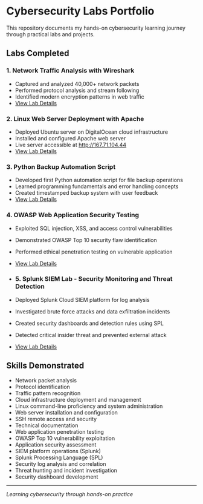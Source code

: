 # Cybersecurity Labs Portfolio

This repository documents my hands-on cybersecurity learning journey through practical labs and projects.

## Labs Completed

### 1. Network Traffic Analysis with Wireshark
- Captured and analyzed 40,000+ network packets
- Performed protocol analysis and stream following
- Identified modern encryption patterns in web traffic
- [View Lab Details](./wireshark-lab/)

### 2. Linux Web Server Deployment with Apache
- Deployed Ubuntu server on DigitalOcean cloud infrastructure
- Installed and configured Apache web server
- Live server accessible at http://167.71.104.44
- [View Lab Details](./linux-apache-lab/)

### 3. Python Backup Automation Script
- Developed first Python automation script for file backup operations
- Learned programming fundamentals and error handling concepts
- Created timestamped backup system with user feedback
- [View Lab Details](./python-backup-lab/)

### 4. OWASP Web Application Security Testing
- Exploited SQL injection, XSS, and access control vulnerabilities
- Demonstrated OWASP Top 10 security flaw identification
- Performed ethical penetration testing on vulnerable application
- [View Lab Details](./owasp-web-security-lab/)

- ### 5. Splunk SIEM Lab - Security Monitoring and Threat Detection
- Deployed Splunk Cloud SIEM platform for log analysis
- Investigated brute force attacks and data exfiltration incidents
- Created security dashboards and detection rules using SPL
- Detected critical insider threat and prevented external attack
- [View Lab Details](./splunk-siem-lab/)
  
## Skills Demonstrated
- Network packet analysis
- Protocol identification  
- Traffic pattern recognition
- Cloud infrastructure deployment and management
- Linux command-line proficiency and system administration
- Web server installation and configuration
- SSH remote access and security
- Technical documentation
- Web application penetration testing
- OWASP Top 10 vulnerability exploitation
- Application security assessment
- SIEM platform operations (Splunk)
- Splunk Processing Language (SPL)
- Security log analysis and correlation
- Threat hunting and incident investigation
- Security dashboard development

---
*Learning cybersecurity through hands-on practice*

